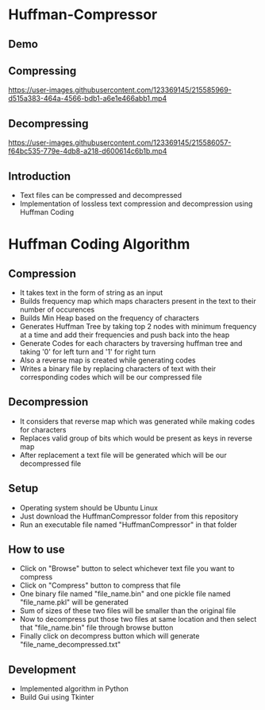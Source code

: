 # Huffman-Compressor

## Demo

## Compressing



https://user-images.githubusercontent.com/123369145/215585969-d515a383-464a-4566-bdb1-a6e1e466abb1.mp4


## Decompressing




https://user-images.githubusercontent.com/123369145/215586057-f64bc535-779e-4db8-a218-d600614c6b1b.mp4


## Introduction

* Text files can be compressed and decompressed
* Implementation of lossless text compression and decompression using Huffman Coding

# Huffman Coding Algorithm

## Compression
* It takes text in the form of string as an input
* Builds frequency map which maps characters present in the text to their number of occurences
* Builds Min Heap based on the frequency of characters
* Generates Huffman Tree by taking top 2 nodes with minimum frequency at a time and add their frequencies and push back into the heap
* Generate Codes for each characters by traversing huffman tree and taking '0' for left turn and '1' for right turn
* Also a reverse map is created while generating codes
* Writes a binary file by replacing characters of text with their corresponding codes which will be our compressed file

## Decompression
* It considers that reverse map which was generated while making codes for characters
* Replaces valid group of bits which would be present as keys in reverse map
* After replacement a text file will be generated which will be our decompressed file

## Setup
* Operating system should be Ubuntu Linux
* Just download the HuffmanCompressor folder from this repository
* Run an executable file named "HuffmanCompressor" in that folder

## How to use
* Click on "Browse" button to select whichever text file you want to compress
* Click on "Compress" button to compress that file
* One binary file named "file_name.bin" and one pickle file named "file_name.pkl" will be generated
* Sum of sizes of these two files will be smaller than the original file
* Now to decompress put those two files at same location and then select that "file_name.bin" file through browse button
* Finally click on decompress button which will generate "file_name_decompressed.txt"

## Development
* Implemented algorithm in Python
* Build Gui using Tkinter
